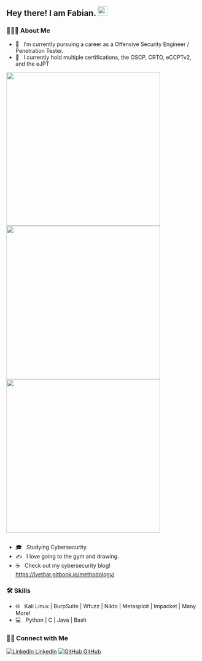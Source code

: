 <h2> Hey there! I am Fabian. <img src="https://github.com/souvikguria98/souvikguria98/blob/master/Hi.gif" width="25"></h2>


<h3> 👨🏻‍💻 About Me </h3>

- 🔭 &nbsp; I’m currently pursuing a career as a Offensive Security Engineer / Penetration Tester.
- 🤔 &nbsp; I currently hold multiple certifications, the OSCP, CRTO, eCCPTv2, and the eJPT 
<img src="https://api.accredible.com/v1/frontend/credential_website_embed_image/certificate/57445520" width="400">
<img src="https://files.gitbook.com/v0/b/gitbook-x-prod.appspot.com/o/spaces%2FyTPWZkKJbJfX8uHiRzmn%2Fuploads%2FwVtzPbAXLY7LBAWcvXJa%2F2022-09-08_13-49.png?alt=media&token=47a29a0c-2734-41fc-8ced-8412f77a2aaf" width="400">
<img src="https://2989703747-files.gitbook.io/~/files/v0/b/gitbook-x-prod.appspot.com/o/spaces%2FyTPWZkKJbJfX8uHiRzmn%2Fuploads%2FvblwqV3KnydFj8pPMgae%2F2022-08-30_20-15.png?alt=media&token=2562fc66-818f-4317-aea3-10cab2463608" width="400">
<figure><img src="https://files.gitbook.com/v0/b/gitbook-x-prod.appspot.com/o/spaces%2FyTPWZkKJbJfX8uHiRzmn%2Fuploads%2FGsSOvD2Er0fvmt0uPnuH%2F2023-01-25%2010_32_56-Red%20Team%20Operator%20-%20Canvas%20Badges.png?alt=media&token=aaad2fff-bb74-4e7f-8b62-2ec62bb3b229" alt=""><figcaption></figcaption></figure>

- 🎓 &nbsp; Studying Cybersecurity.
- ✍️ &nbsp; I love going to the gym and drawing.
- ☕ &nbsp; Check out my cybersecurity blog! https://lyethar.gitbook.io/methodology/  

<h3>🛠 Skills</h3>


- 🌐 &nbsp; Kali Linux | BurpSuite | Wfuzz | Nikto | Metasploit | Impacket | Many More!
- 💻 &nbsp; Python | C | Java | Bash



<h3> 🤝🏻 Connect with Me </h3>

[![Linkedin](https://i.stack.imgur.com/gVE0j.png) LinkedIn](https://www.linkedin.com/in/fabian-crespo-5aa803228/) [![GitHub](https://i.stack.imgur.com/tskMh.png) GitHub](https://github.com/lyethar)
